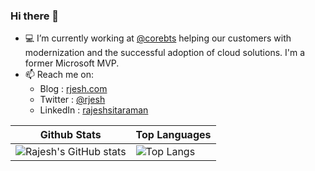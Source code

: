 ### Hi there 👋

- 💻 I’m currently working at [@corebts](https://corebts.com) helping our customers with modernization and the successful adoption of cloud solutions. I'm a former Microsoft MVP.
- 📫 Reach me on:
  - Blog : [rjesh.com](https://rjesh.com)
  - Twitter : [@rjesh](https://twitter.com/rjesh)
  - LinkedIn : [rajeshsitaraman](https://www.linkedin.com/in/rajeshsitaraman)
  
| Github Stats | Top Languages |
| --- | --- |
| ![Rajesh's GitHub stats](https://github-readme-stats.vercel.app/api?username=rjesh-git&show_icons=true&theme=radical) | ![Top Langs](https://github-readme-stats.vercel.app/api/top-langs/?username=rjesh-git&show_icons=true&title_color=f6c32c&icon_color=f6c32c&text_color=9f9f9f&bg_color=151515&count_private=true&hide=C%23&layout=compact) |
